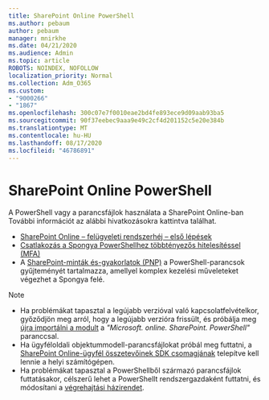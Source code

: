 ```yaml
---
title: SharePoint Online PowerShell
ms.author: pebaum
author: pebaum
manager: mnirkhe
ms.date: 04/21/2020
ms.audience: Admin
ms.topic: article
ROBOTS: NOINDEX, NOFOLLOW
localization_priority: Normal
ms.collection: Adm_O365
ms.custom:
- "9000266"
- "1867"
ms.openlocfilehash: 300c07e7f0010eae2bd4fe893ece9d09aab93ba5
ms.sourcegitcommit: 90f37eebec9aaa9e49c2cf4d201152c5e20e384b
ms.translationtype: MT
ms.contentlocale: hu-HU
ms.lasthandoff: 08/17/2020
ms.locfileid: "46786891"
---
```

# <a name="sharepoint-online-powershell"></a>SharePoint Online PowerShell

A PowerShell vagy a parancsfájlok használata a SharePoint Online-ban További információt az alábbi hivatkozásokra kattintva találhat.
- [SharePoint Online – felügyeleti rendszerhéj – első lépések](https://docs.microsoft.com/powershell/sharepoint/sharepoint-online/connect-sharepoint-online?view=sharepoint-ps)
- [Csatlakozás a Spongya PowerShellhez többtényezős hitelesítéssel (MFA)](https://docs.microsoft.com/powershell/sharepoint/sharepoint-online/connect-sharepoint-online?view=sharepoint-ps#to-connect-with-multifactor-authentication-mfa)
- A [SharePoint-minták és-gyakorlatok (PNP)](https://docs.microsoft.com/powershell/sharepoint/sharepoint-pnp/sharepoint-pnp-cmdlets?view=sharepoint-ps) a PowerShell-parancsok gyűjteményét tartalmazza, amellyel komplex kezelési műveleteket végezhet a Spongya felé.

> [!NOTE]
> - Ha problémákat tapasztal a legújabb verzióval való kapcsolatfelvételkor, győződjön meg arról, hogy a legújabb verzióra frissült, és próbálja meg [újra importálni a modult](https://docs.microsoft.com/powershell/developer/module/importing-a-powershell-module) a *"Microsoft. online. SharePoint. PowerShell"* paranccsal.
> - Ha ügyféloldali objektummodell-parancsfájlokat próbál meg futtatni, a [SharePoint Online-ügyfél összetevőinek SDK csomagjának](https://www.microsoft.com/download/details.aspx?id=42038) telepítve kell lennie a helyi számítógépen.
> - Ha problémákat tapasztal a PowerShellből származó parancsfájlok futtatásakor, célszerű lehet a PowerShellt rendszergazdaként futtatni, és módosítani a [végrehajtási házirendet](https://docs.microsoft.com/powershell/module/microsoft.powershell.core/about/about_execution_policies?view=powershell-6).